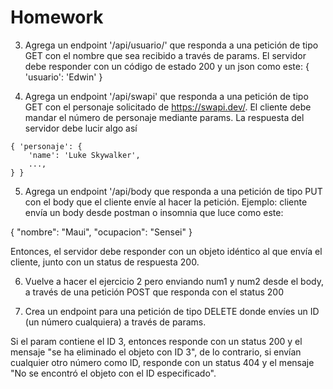 # Homework

3. Agrega un endpoint '/api/usuario/' que responda a una petición de tipo GET con el nombre que sea recibido a través de params. El servidor debe responder con un código de estado 200 y un json como este:
            { 'usuario': 'Edwin' }

4. Agrega un endpoint '/api/swapi' que responda a una petición de tipo GET con el personaje solicitado de https://swapi.dev/. El cliente debe mandar el número de personaje mediante params. La respuesta del servidor debe lucir algo así

```
{ 'personaje': {
    'name': 'Luke Skywalker',
    ...,
} }
```


5. Agrega un endpoint '/api/body que responda a una petición de tipo PUT con el body que el cliente envíe al hacer la petición. Ejemplo: cliente envía un body desde postman o insomnia que luce como este:

{ "nombre": "Maui", "ocupacion": "Sensei" }

Entonces, el servidor debe responder con un objeto idéntico al que envía el cliente, junto con un status de respuesta 200.

6. Vuelve a hacer el ejercicio 2 pero enviando num1 y num2 desde el body, a través de una petición POST que responda con el status 200

7. Crea un endpoint para una petición de tipo DELETE donde envíes un ID (un número cualquiera) a través de params. 

Si el param contiene el ID 3, entonces responde con un status 200 y el mensaje "se ha eliminado el objeto con ID 3", de lo contrario, si envían cualquier otro número como ID, responde con un status 404 y el mensaje "No se encontró el objeto con el ID especificado".